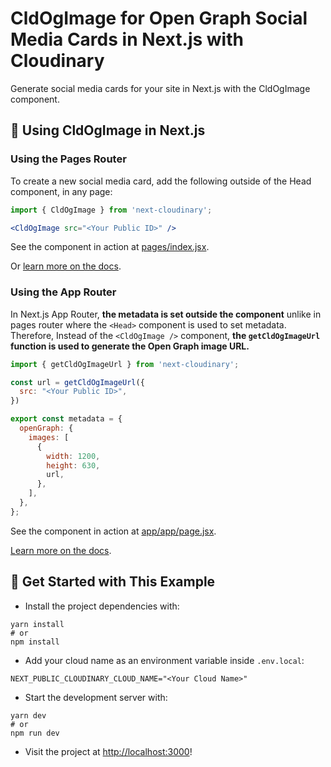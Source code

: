 # CldOgImage for Open Graph Social Media Cards in Next.js with Cloudinary

Generate social media cards for your site in Next.js with the CldOgImage component.

## 🧰 Using CldOgImage in Next.js

### Using the Pages Router

To create a new social media card, add the following outside of the Head component, in any page:

```jsx
import { CldOgImage } from 'next-cloudinary';

<CldOgImage src="<Your Public ID>" />
```

See the component in action at [pages/index.jsx](pages/index.jsx).

Or [learn more on the docs](https://next.cloudinary.dev/components/cldogimage/basic-usage).

### Using the App Router

In Next.js App Router, **the metadata is set outside the component** unlike in pages router where the `<Head>` component is used to set metadata. Therefore, Instead of the `<CldOgImage />` component, **the `getCldOgImageUrl` function is used to generate the Open Graph image URL.**

```jsx
import { getCldOgImageUrl } from 'next-cloudinary';

const url = getCldOgImageUrl({
  src: "<Your Public ID>",
})

export const metadata = {
  openGraph: {
    images: [
      {
        width: 1200,
        height: 630,
        url,
      },
    ],
  },
};
```

See the component in action at [app/app/page.jsx](app/app/page.jsx).

[Learn more on the docs](https://next.cloudinary.dev/getcldogimageurl/basic-usage).

## 🚀 Get Started with This Example

* Install the project dependencies with:

```
yarn install
# or
npm install
```

* Add your cloud name as an environment variable inside `.env.local`:

```
NEXT_PUBLIC_CLOUDINARY_CLOUD_NAME="<Your Cloud Name>"
```


* Start the development server with:

```
yarn dev
# or
npm run dev
```

* Visit the project at <http://localhost:3000>!
